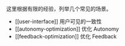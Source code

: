 这里根据有限的经验，列举几个常见的场景。

* [[user-interface]] 用户可见的一致性
* [[autonomy-optimization]] 优化 Autonomy
* [[feedback-optimization]] 优化 Feedback
